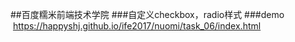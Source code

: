 ##百度糯米前端技术学院
###自定义checkbox，radio样式
###demo  https://happyshj.github.io/ife2017/nuomi/task_06/index.html

